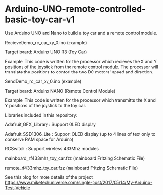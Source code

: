 # Arduino-UNO-remote-controlled-basic-toy-car-v1
Use Arduino UNO and Nano to build a toy car and a remote control module.



RecieveDemo_rc_car_xy_0.ino (example)

  Target board: Arduino UNO R3 (Toy Car)

  Example: This code is written for the processor which recieves
           the X and Y positions of the joystick from the remote
           control module.   The processor will translate the 
           positions to contorl the two DC motors' speed and direction.

SendDemo_rc_car_xy_0.ino (example)

  Target board: Arduino NANO (Remote Control Module)

  Example: This code is written for the processor which transmitts
           the X and Y positions of the joystick to the toy
           car.   
  
Libraries included in this repository:

Adafruit_GFX_Library : Support OLED display

Adafruit_SSD1306_Lite : Support OLED display (up to 4 lines of text only to conserve
                        RAM space for Arduino)

RCSwitch : Support wireless 433Mhz modules

mainboard_rf433mhz_toy_car.fzz  (mainboard Fritzing Schematic File)

remote_rf433mhz_toy_car.fzz (mainboard Fritzing Schematic File)



See this blog for more details of the project.
  https://www.miketechuniverse.com/single-post/2017/05/14/My-Arduino-Test-Vehicle
